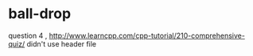 # ball-drop
question 4 , http://www.learncpp.com/cpp-tutorial/210-comprehensive-quiz/ didn't use header file
